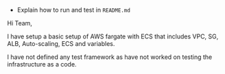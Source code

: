 
* Explain how to run and test in `README.md`

Hi Team,

I have setup a basic setup of AWS fargate with ECS that includes VPC, SG, ALB, Auto-scaling, ECS and variables.

I have not defined any test framework as have not worked on testing the infrastructure as a code.

